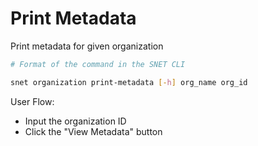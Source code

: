 # Print Metadata

Print metadata for given organization

<ImageViewer src="/assets/images/products/AIMarketplace/TUI/OrganizationMetadataPage.webp" alt="Print Organization Metadata page"/>

```bash
# Format of the command in the SNET CLI

snet organization print-metadata [-h] org_name org_id
```

User Flow:

* Input the organization ID
* Click the "View Metadata" button
